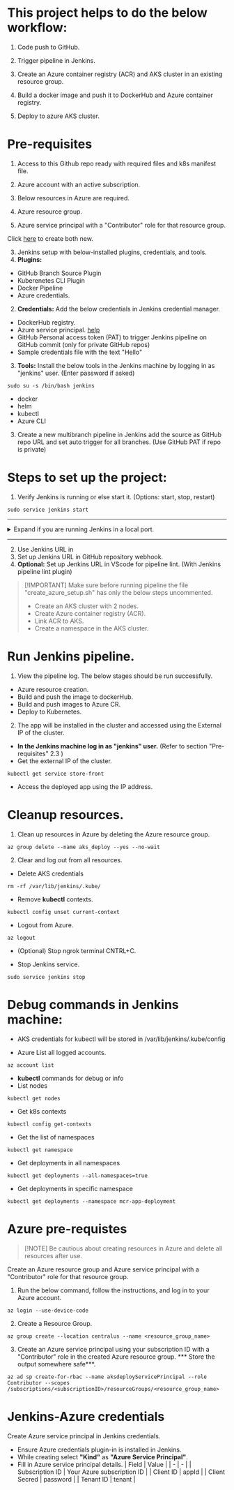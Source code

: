 # This project helps to do the below workflow:

1. Code push to GitHub.

2. Trigger pipeline in Jenkins.

3. Create an Azure container registry (ACR) and AKS cluster in an existing resource group.

4. Build a docker image and push it to DockerHub and Azure container registry.

5. Deploy to azure AKS cluster.


# Pre-requisites
1. Access to this Github repo ready with required files and k8s manifest file.

2. Azure account with an active subscription.

3. Below resources in Azure are required.
1. Azure resource group.
2. Azure service principal with a "Contributor" role for that resource group.

Click [here](#azure-pre-requistes) to create both new.

3. Jenkins setup with below-installed plugins, credentials, and tools.
1. **Plugins:**
- GitHub Branch Source Plugin
- Kuberenetes CLI Plugin
- Docker Pipeline
- Azure credentials.

2. **Credentials:** Add the below credentials in Jenkins credential manager.
- DockerHub registry.
- Azure service principal. [help](#jenkins-azure-credentials)
- GitHub Personal access token (PAT) to trigger Jenkins pipeline on GitHub commit (only for private GitHub repos)
- Sample credentials file with the text "Hello"

3. **Tools:** Install the below tools in the Jenkins machine by logging in as "jenkins" user. (Enter password if asked)
```
sudo su -s /bin/bash jenkins
```
- docker
- helm
- kubectl
- Azure CLI

3. Create a new multibranch pipeline in Jenkins add the source as GitHub repo URL and set auto trigger for all branches. (Use GitHub PAT if repo is private)


# Steps to set up the project:

1. Verify Jenkins is running or else start it. (Options: start, stop, restart)
```
sudo service jenkins start
```

---
<details>
<summary>Expand if you are running Jenkins in a local port.</summary>

Install "ngrok" and run the below command with your Jenkins port to get the public URL for Jenkins
```
ngrok port 8080
```
- Copy the ngrok URL from the terminal, open it in the browser, and log in.
- This will be our public Jenkins URL.
</details>

---


2. Use Jenkins URL in
1. Set up Jenkins URL in GitHub repository webhook.
2. **Optional:** Set up Jenkins URL in VScode for pipeline lint. (With Jenkins pipeline lint plugin)


> [!IMPORTANT] Make sure before running pipeline the file "create_azure_setup.sh" has only the below steps uncommented.
> - Create an AKS cluster with 2 nodes.
> - Create Azure container registry (ACR).
> - Link ACR to AKS.
> - Create a namespace in the AKS cluster.

# Run Jenkins pipeline.

1. View the pipeline log. The below stages should be run successfully.
- Azure resource creation.
- Build and push the image to dockerHub.
- Build and push images to Azure CR.
- Deploy to Kubernetes.

2. The app will be installed in the cluster and accessed using the External IP of the cluster.
- **In the Jenkins machine log in as "jenkins" user.** (Refer to section "Pre-requisites" 2.3 )
- Get the external IP of the cluster.
```
kubectl get service store-front
```
- Access the deployed app using the IP address.

# Cleanup resources.
1. Clean up resources in Azure by deleting the Azure resource group.
```
az group delete --name aks_deploy --yes --no-wait
```
2. Clear and log out from all resources.
- Delete AKS credentials
```
rm -rf /var/lib/jenkins/.kube/
```
- Remove **kubectl** contexts.
```
kubectl config unset current-context
```
- Logout from Azure.
```
az logout
```
- (Optional) Stop ngrok terminal CNTRL+C.

- Stop Jenkins service.
```
sudo service jenkins stop
```


# Debug commands in Jenkins machine:
- AKS credentials for kubectl will be stored in /var/lib/jenkins/.kube/config

- Azure List all logged accounts.
```
az account list
```

- **kubectl** commands for debug or info
- List nodes
```
kubectl get nodes
```
- Get k8s contexts
```
kubectl config get-contexts
```
- Get the list of namespaces
```
kubectl get namespace
```
- Get deployments in all namespaces
```
kubectl get deployments --all-namespaces=true
```
- Get deployments in specific namespace
```
kubectl get deployments --namespace mcr-app-deployment
```


# Azure pre-requistes

> [!NOTE] Be cautious about creating resources in Azure and delete all resources after use.

Create an Azure resource group and Azure service principal with a "Contributor" role for that resource group.

1. Run the below command, follow the instructions, and log in to your Azure account.
```
az login --use-device-code
```
2. Create a Resource Group.
```
az group create --location centralus --name <resource_group_name>
```
3. Create an Azure service principal using your subscription ID with a "Contributor" role in the created Azure resource group. *** Store the output somewhere safe***.
```
az ad sp create-for-rbac --name aksdeployServicePrincipal --role Contributor --scopes /subscriptions/<subscriptionID>/resourceGroups/<resource_group_name>
```

# Jenkins-Azure credentials
Create Azure service principal in Jenkins credentials.

- Ensure Azure credentials plugin-in is installed in Jenkins.
- While creating select **"Kind"** as **"Azure Service Principal"**.
- Fill in Azure service principal details.
| Field | Value |
| - | - |
| Subscription ID | Your Azure subscription ID |
| Client ID | appId |
| Client Secred | password |
| Tenant ID | tenant |